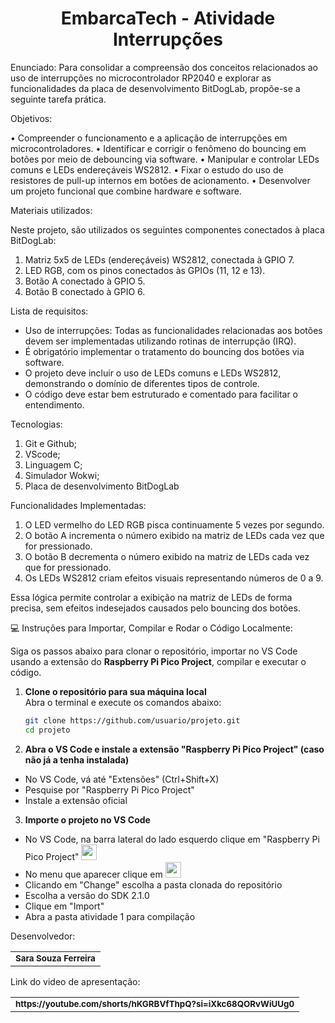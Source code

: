 <h1 align="center">EmbarcaTech - Atividade Interrupções</h1>


Enunciado: 
Para consolidar a compreensão dos conceitos relacionados ao uso de interrupções no microcontrolador RP2040 e explorar as funcionalidades da placa de desenvolvimento BitDogLab, propõe-se a seguinte tarefa prática. 

Objetivos:

• Compreender o funcionamento e a aplicação de interrupções em microcontroladores.
• Identificar e corrigir o fenômeno do bouncing em botões por meio de debouncing via software.
• Manipular e controlar LEDs comuns e LEDs endereçáveis WS2812.
• Fixar o estudo do uso de resistores de pull-up internos em botões de acionamento.
• Desenvolver um projeto funcional que combine hardware e software.

Materiais utilizados:

Neste projeto, são utilizados os seguintes componentes conectados à placa BitDogLab:
1) Matriz 5x5 de LEDs (endereçáveis) WS2812, conectada à GPIO 7.
2) LED RGB, com os pinos conectados às GPIOs (11, 12 e 13).
3) Botão A conectado à GPIO 5.
4) Botão B conectado à GPIO 6.

Lista de requisitos:

- Uso de interrupções: Todas as funcionalidades relacionadas aos botões devem ser implementadas
utilizando rotinas de interrupção (IRQ).
- É obrigatório implementar o tratamento do bouncing dos botões via software.
- O projeto deve incluir o uso de LEDs comuns e LEDs WS2812, demonstrando o domínio de diferentes tipos de controle. 
- O código deve estar bem estruturado e comentado para facilitar o
entendimento.

Tecnologias:

1. Git e Github;
2. VScode;
3. Linguagem C;
4. Simulador Wokwi;
5. Placa de desenvolvimento BitDogLab

Funcionalidades Implementadas:
1. O LED vermelho do LED RGB pisca continuamente 5 vezes por segundo.
2. O botão A incrementa o número exibido na matriz de LEDs cada vez que for pressionado.
3. O botão B decrementa o número exibido na matriz de LEDs cada vez que for pressionado.
4. Os LEDs WS2812 criam efeitos visuais representando números de 0 a 9.

Essa lógica permite controlar a exibição na matriz de LEDs de forma precisa, sem efeitos indesejados causados pelo bouncing dos botões.

💻 Instruções para Importar, Compilar e Rodar o Código Localmente:

Siga os passos abaixo para clonar o repositório, importar no VS Code usando a extensão do **Raspberry Pi Pico Project**, compilar e executar o código.

1. **Clone o repositório para sua máquina local**  
   Abra o terminal e execute os comandos abaixo:
   ```bash
   git clone https://github.com/usuario/projeto.git
   cd projeto

2. **Abra o VS Code e instale a extensão "Raspberry Pi Pico Project" (caso não já a tenha instalada)**
 - No VS Code, vá até "Extensões" (Ctrl+Shift+X)
 - Pesquise por "Raspberry Pi Pico Project"
 - Instale a extensão oficial

3. **Importe o projeto no VS Code**
 - No VS Code, na barra lateral do lado esquerdo clique em "Raspberry Pi Pico Project" <img src="images/icon_raspberry_pico_project.png" width="25px">
 - No menu que aparecer clique em <img src="images/icon_import_project.png" height="25px">
 - Clicando em "Change" escolha a pasta clonada do repositório
 - Escolha a versão do SDK 2.1.0
 - Clique em "Import"
 - Abra a pasta atividade 1 para compilação



Desenvolvedor:
 
<table>
  <tr>
    <td align="center"> <sub><b> Sara Souza Ferreira </b></td>
    </tr>
</table>

Link do video de apresentação: 

<table>
  <tr>
    <td align="center"> <sub><b> https://youtube.com/shorts/hKGRBVfThpQ?si=iXkc68QORvWiUUg0 </b></td>
    </tr>
</table>

